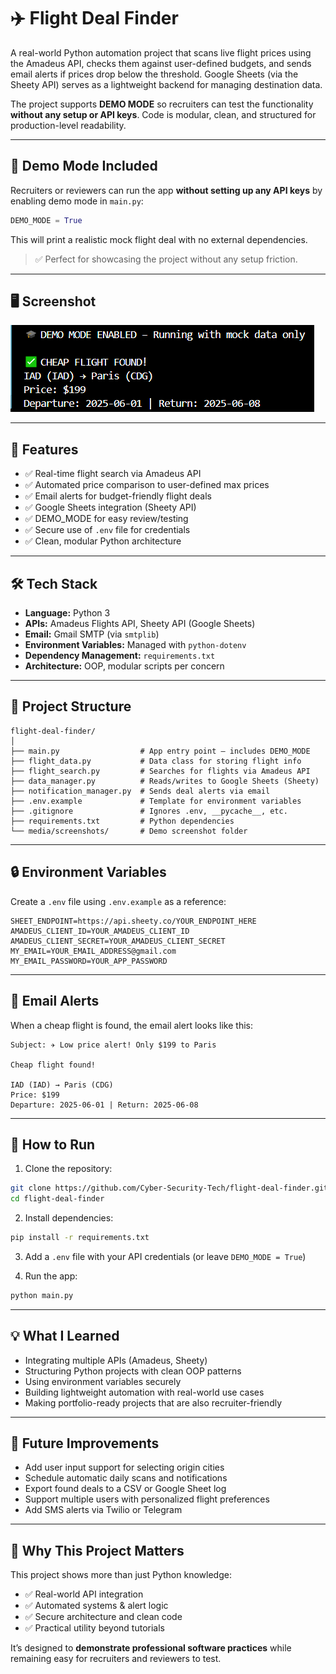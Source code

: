 # ✈️ Flight Deal Finder

A real-world Python automation project that scans live flight prices using the Amadeus API, checks them against user-defined budgets, and sends email alerts if prices drop below the threshold. Google Sheets (via the Sheety API) serves as a lightweight backend for managing destination data.

The project supports **DEMO MODE** so recruiters can test the functionality **without any setup or API keys**. Code is modular, clean, and structured for production-level readability.

---

## 🚀 Demo Mode Included

Recruiters or reviewers can run the app **without setting up any API keys** by enabling demo mode in `main.py`:

```python
DEMO_MODE = True
```

This will print a realistic mock flight deal with no external dependencies.

> ✅ Perfect for showcasing the project without any setup friction.

---

## 🖥️ Screenshot

![Demo Output](media/screenshots/demo_output.png)

---

## 🔧 Features

- ✅ Real-time flight search via Amadeus API
- ✅ Automated price comparison to user-defined max prices
- ✅ Email alerts for budget-friendly flight deals
- ✅ Google Sheets integration (Sheety API)
- ✅ DEMO_MODE for easy review/testing
- ✅ Secure use of `.env` file for credentials
- ✅ Clean, modular Python architecture

---

## 🛠 Tech Stack

- **Language:** Python 3  
- **APIs:** Amadeus Flights API, Sheety API (Google Sheets)  
- **Email:** Gmail SMTP (via `smtplib`)  
- **Environment Variables:** Managed with `python-dotenv`  
- **Dependency Management:** `requirements.txt`  
- **Architecture:** OOP, modular scripts per concern

---

## 📂 Project Structure

```
flight-deal-finder/
│
├── main.py                  # App entry point – includes DEMO_MODE
├── flight_data.py           # Data class for storing flight info
├── flight_search.py         # Searches for flights via Amadeus API
├── data_manager.py          # Reads/writes to Google Sheets (Sheety)
├── notification_manager.py  # Sends deal alerts via email
├── .env.example             # Template for environment variables
├── .gitignore               # Ignores .env, __pycache__, etc.
├── requirements.txt         # Python dependencies
└── media/screenshots/       # Demo screenshot folder
```

---

## 🔒 Environment Variables

Create a `.env` file using `.env.example` as a reference:

```env
SHEET_ENDPOINT=https://api.sheety.co/YOUR_ENDPOINT_HERE
AMADEUS_CLIENT_ID=YOUR_AMADEUS_CLIENT_ID
AMADEUS_CLIENT_SECRET=YOUR_AMADEUS_CLIENT_SECRET
MY_EMAIL=YOUR_EMAIL_ADDRESS@gmail.com
MY_EMAIL_PASSWORD=YOUR_APP_PASSWORD
```

---

## 📧 Email Alerts

When a cheap flight is found, the email alert looks like this:

```
Subject: ✈️ Low price alert! Only $199 to Paris

Cheap flight found!

IAD (IAD) → Paris (CDG)
Price: $199
Departure: 2025-06-01 | Return: 2025-06-08
```

---

## 🧪 How to Run

1. Clone the repository:
```bash
git clone https://github.com/Cyber-Security-Tech/flight-deal-finder.git
cd flight-deal-finder
```

2. Install dependencies:
```bash
pip install -r requirements.txt
```

3. Add a `.env` file with your API credentials (or leave `DEMO_MODE = True`)

4. Run the app:
```bash
python main.py
```

---

## 💡 What I Learned

- Integrating multiple APIs (Amadeus, Sheety)
- Structuring Python projects with clean OOP patterns
- Using environment variables securely
- Building lightweight automation with real-world use cases
- Making portfolio-ready projects that are also recruiter-friendly

---

## 🔮 Future Improvements

- Add user input support for selecting origin cities
- Schedule automatic daily scans and notifications
- Export found deals to a CSV or Google Sheet log
- Support multiple users with personalized flight preferences
- Add SMS alerts via Twilio or Telegram

---

## 👀 Why This Project Matters

This project shows more than just Python knowledge:

- ✅ Real-world API integration
- ✅ Automated systems & alert logic
- ✅ Secure architecture and clean code
- ✅ Practical utility beyond tutorials

It’s designed to **demonstrate professional software practices** while remaining easy for recruiters and reviewers to test.
